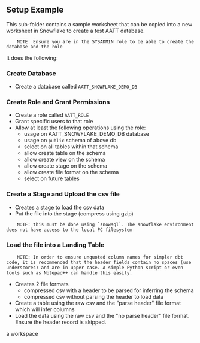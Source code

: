 ## Setup Example
This sub-folder contains a sample worksheet that can be copied into a new worksheet in Snowflake to create a test AATT database.

```
    NOTE: Ensure you are in the SYSADMIN role to be able to create the database and the role
```

It does the following:

### Create Database
* Create a database called `AATT_SNOWFLAKE_DEMO_DB`
  
### Create Role and Grant Permissions
* Create a role called `AATT_ROLE`
* Grant specific users to that role
* Allow at least the following operations using the role:
  * usage on AATT_SNOWFLAKE_DEMO_DB database
  * usage on `public` schema of above db
  * select on all tables within that schema
  * allow create table on the schema
  * allow create view on the schema
  * allow create stage on the schema
  * allow create file format on the schema
  * select on future tables

### Create a Stage and Upload the csv file
* Creates a stage to load the csv data
* Put the file into the stage (compress using gzip)

```
    NOTE: this must be done using `snowsql`. The snowflake environment does not have access to the local PC filesystem
```

### Load the file into a Landing Table

```
    NOTE: In order to ensure unquoted column names for simpler dbt code, it is recommended that the header fields contain no spaces (use underscores) and are in upper case. A simple Python script or even tools such as Notepad++ can handle this easily.
```

* Creates 2 file formats
  * compressed csv with a header to be parsed for inferring the schema
  * compressed csv without parsing the header to load data
* Create a table using the raw csv and the "parse header" file format which will infer columns
* Load the data using the raw csv and the "no parse header" file format. Ensure the header record is skipped.

 




a workspace 